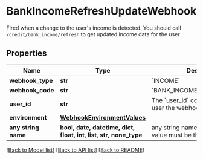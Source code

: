 # BankIncomeRefreshUpdateWebhook

Fired when a change to the user's income is detected. You should call `/credit/bank_income/refresh` to get updated income data for the user

## Properties
Name | Type | Description | Notes
------------ | ------------- | ------------- | -------------
**webhook_type** | **str** | &#x60;INCOME&#x60; | 
**webhook_code** | **str** | &#x60;BANK_INCOME_REFRESH_UPDATE&#x60; | 
**user_id** | **str** | The &#x60;user_id&#x60; corresponding to the user the webhook has fired for. | 
**environment** | [**WebhookEnvironmentValues**](WebhookEnvironmentValues.md) |  | 
**any string name** | **bool, date, datetime, dict, float, int, list, str, none_type** | any string name can be used but the value must be the correct type | [optional]

[[Back to Model list]](../README.md#documentation-for-models) [[Back to API list]](../README.md#documentation-for-api-endpoints) [[Back to README]](../README.md)


